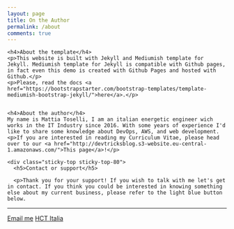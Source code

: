 ```yaml
---
layout: page
title: On the Author
permalink: /about
comments: true
---
```


<div class="row justify-content-between">
  <div class="col-md-8 pr-5">

    <h4>About the template</h4>
    <p>This website is built with Jekyll and Mediumish template for Jekyll. Mediumish template for Jekyll is compatible with Github pages, in fact even this demo is created with Github Pages and hosted with Github.</p>
    <p>Please, read the docs <a href="https://bootstrapstarter.com/bootstrap-templates/template-mediumish-bootstrap-jekyll/">here</a>.</p>


    <h4>About the author</h4>
    My name is Mattia Toselli, I am an italian energetic engineer wich works in the IT Industry since 2016. With some years of experience I'd like to share some knowledge about DevOps, AWS, and web development.
    <p>If you are interested in reading my Curriculum Vitae, please head over to our <a href="http://devtricksblog.s3-website.eu-central-1.amazonaws.com/">This page</a>!</p>

  </div>

  <div class="col-md-4">

    <div class="sticky-top sticky-top-80">
      <h5>Contact or support</h5>

      <p>Thank you for your support! If you wish to talk with me let's get in contact. If you think you could be interested in knowing something else about my current business, please refer to the light blue button below.
<hr>
      <a target="_blank" href="mailto:toselli.mattia@gmail.com" class="btn btn-danger">Email me</a> <a target="_blank" href="https://www.hctitalia.it" class="btn btn-info">HCT Italia</a>
